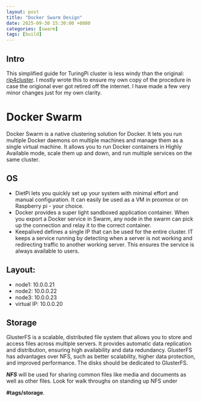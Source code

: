 ```yaml
---
layout: post
title: "Docker Swarm Design"
date: 2025-09-30 15:30:00 +0800
categories: [swarm]
tags: [build]
---
```

## Intro
This simplified guide for TuringPi cluster is less windy than the original: [rip4cluster](https://rpi4cluster.com/docker-swarm-intro). I mostly wrote this to ensure my own copy of the procedure in case the origional ever got retired off the internet.  I have made a few very minor changes just for my own clarity. 

# Docker Swarm
Docker Swarm is a native clustering solution for Docker. It lets you run multiple Docker daemons on multiple machines and manage them as a single virtual machine. It allows you to run Docker containers in Highly Available mode, scale them up and down, and run multiple services on the same cluster.

## OS
* DietPi lets you quickly set up your system with minimal effort and manual configuration. It can easily be used as a VM in proxmox or on Raspberry pi - your choice.
* Docker provides a super light sandboxed application container. When you export a Docker service in Swarm, any node in the swarm can pick up the connection and relay it to the correct container. 
* Keepalived defines a single IP that can be used for the entire cluster. IT keeps a service running by detecting when a server is not working and redirecting traffic to another working server. This ensures the service is always available to users.

## Layout:
- node1: 10.0.0.21
- node2: 10.0.0.22
- node3: 10.0.0.23
- virtual IP: 10.0.0.20

## Storage
GlusterFS is a scalable, distributed file system that allows you to store and access files across multiple servers. It provides automatic data replication and distribution, ensuring high availability and data redundancy. GlusterFS has advantages over NFS, such as better scalability, higher data protection, and improved performance. The disks should be dedicated to GlusterFS.

***NFS*** will be used for sharing common files like media and documents as well as other files. Look for walk throughs on standing up NFS under 

**#tags/storage**. 
